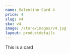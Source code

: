 ```yaml
---
name: Valentine Card 4
price: 4
slug: v4
sku: v4
image: /store/images/v4.jpg
layout: productdetails
---
```

This is a card